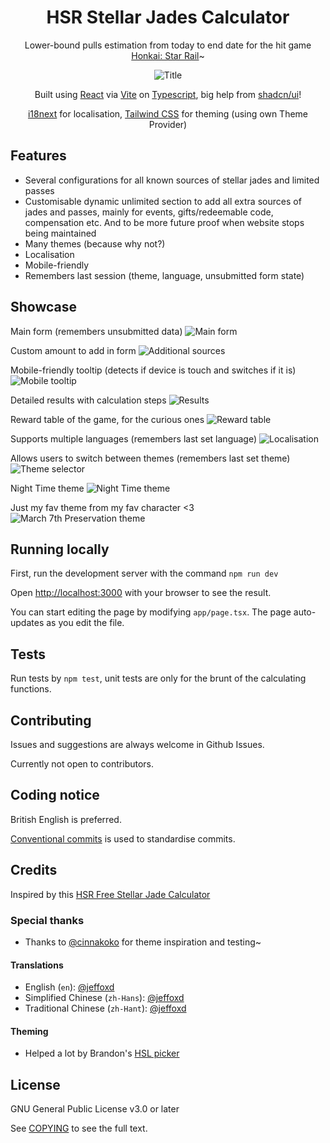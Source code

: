<div align="center">

# HSR Stellar Jades Calculator

Lower-bound pulls estimation from today to end date for the hit game [Honkai: Star Rail](https://hsr.hoyoverse.com/)~

![Title](docs/images/hero.png)

Built using [React](https://react.dev/) via [Vite](https://vite.dev/) on [Typescript](https://www.typescriptlang.org/), big help from [shadcn/ui](https://ui.shadcn.com/)!

[i18next](https://www.i18next.com/) for localisation, [Tailwind CSS](https://tailwindcss.com/) for theming (using own Theme Provider)

</div>

## Features

- Several configurations for all known sources of stellar jades and limited passes
- Customisable dynamic unlimited section to add all extra sources of jades and passes, mainly for events, gifts/redeemable code, compensation etc. And to be more future proof when website stops being maintained
- Many themes (because why not?)
- Localisation
- Mobile-friendly
- Remembers last session (theme, language, unsubmitted form state)

## Showcase

Main form (remembers unsubmitted data)
![Main form](docs/images/main_form.png)

Custom amount to add in form
![Additional sources](docs/images/additional_sources.png)

Mobile-friendly tooltip (detects if device is touch and switches if it is)
![Mobile tooltip](docs/images/mobile_tooltip.png)

Detailed results with calculation steps
![Results](docs/images/results.png)

Reward table of the game, for the curious ones
![Reward table](docs/images/reward_table.png)

Supports multiple languages (remembers last set language)
![Localisation](docs/images/localisation.png)

Allows users to switch between themes (remembers last set theme)
![Theme selector](docs/images/theme_selector.png)

Night Time theme
![Night Time theme](docs/images/main_form_nighttime.png)

Just my fav theme from my fav character <3
![March 7th Preservation theme](docs/images/main_form_m7pres.png)

## Running locally

First, run the development server with the command `npm run dev`

Open [http://localhost:3000](http://localhost:3000) with your browser to see the result.

You can start editing the page by modifying `app/page.tsx`. The page auto-updates as you edit the file.

## Tests

Run tests by `npm test`, unit tests are only for the brunt of the calculating functions.

## Contributing

Issues and suggestions are always welcome in Github Issues.

Currently not open to contributors.

## Coding notice

British English is preferred.

[Conventional commits](https://www.conventionalcommits.org/) is used to standardise commits.

## Credits

Inspired by this [HSR Free Stellar Jade Calculator](https://github.com/Kronman590/hsr-gem-calculator)

### Special thanks

- Thanks to [@cinnakoko](https://github.com/cinnakoko) for theme inspiration and testing~

#### Translations

- English (`en`): [@jeffoxd](https://github.com/jeffoxd)
- Simplified Chinese (`zh-Hans`): [@jeffoxd](https://github.com/jeffoxd)
- Traditional Chinese (`zh-Hant`): [@jeffoxd](https://github.com/jeffoxd)

#### Theming

- Helped a lot by Brandon's [HSL picker](https://hslpicker.com/)

## License

GNU General Public License v3.0 or later

See [COPYING](COPYING) to see the full text.
